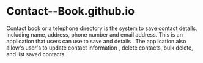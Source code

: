 # Contact--Book.github.io
Contact book or a telephone directory is the system to save contact details, including name, address, phone number and email address. This is an application that users can use to save and 
details . The application also allow's user's to update contact information , delete contacts, bulk delete, and list saved contacts.



